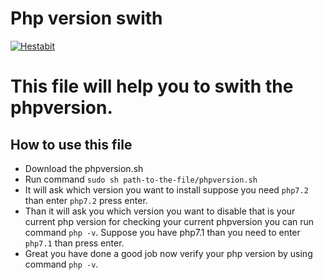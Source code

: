 # Php version swith

[![Hestabit](https://hestabit-development.s3-us-west-2.amazonaws.com/images/hb.png)](https://www.hestabit.com)


# This file will help you to swith the phpversion.

## How to use this file

  - Download the phpversion.sh
  - Run command `sudo sh path-to-the-file/phpversion.sh`
  - It will ask which version you want to install suppose you need `php7.2` than enter `php7.2` 
    press enter.
  - Than it will ask you which version you want to disable that is your current php version for checking your current phpversion you can run command `php -v`. Suppose you have php7.1 than you need to enter `php7.1` than press enter.
  - Great you have done a good job now verify your php version by using command `php -v`.



